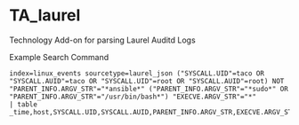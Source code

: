 # TA_laurel
Technology Add-on for parsing Laurel Auditd Logs

Example Search Command
```
index=linux_events sourcetype=laurel_json ("SYSCALL.UID"=taco OR "SYSCALL.AUID"=taco OR "SYSCALL.UID"=root OR "SYSCALL.AUID"=root) NOT "PARENT_INFO.ARGV_STR"="*ansible*" ("PARENT_INFO.ARGV_STR"="*sudo*" OR "PARENT_INFO.ARGV_STR"="/usr/bin/bash*") "EXECVE.ARGV_STR"="*" 
| table _time,host,SYSCALL.UID,SYSCALL.AUID,PARENT_INFO.ARGV_STR,EXECVE.ARGV_STR
```
